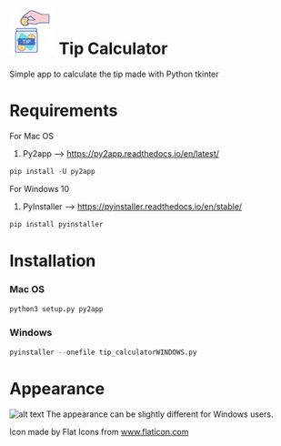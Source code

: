 # ![GitHub Logo](/readme/logo.jpg) Tip Calculator
Simple app to calculate the tip made with Python tkinter

# Requirements
For Mac OS
1. Py2app --> https://py2app.readthedocs.io/en/latest/
```python
pip install -U py2app
```

For Windows 10
1. PyInstaller --> https://pyinstaller.readthedocs.io/en/stable/

```python
pip install pyinstaller
```

# Installation
### Mac OS
```python
python3 setup.py py2app
```
### Windows
```python
pyinstaller --onefile tip_calculatorWINDOWS.py
```

# Appearance
![alt text](/readme/appearance.gif)
The appearance can be slightly different for Windows users.

Icon made by Flat Icons from www.flaticon.com
